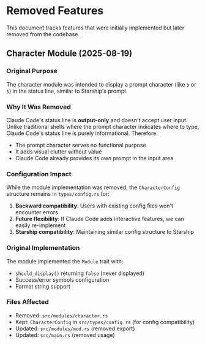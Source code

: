 # Removed Features

This document tracks features that were initially implemented but later removed from the codebase.

## Character Module (2025-08-19)

### Original Purpose
The character module was intended to display a prompt character (like `❯` or `$`) in the status line, similar to Starship's prompt.

### Why It Was Removed
Claude Code's status line is **output-only** and doesn't accept user input. Unlike traditional shells where the prompt character indicates where to type, Claude Code's status line is purely informational. Therefore:
- The prompt character serves no functional purpose
- It adds visual clutter without value
- Claude Code already provides its own prompt in the input area

### Configuration Impact
While the module implementation was removed, the `CharacterConfig` structure remains in `types/config.rs` for:
1. **Backward compatibility**: Users with existing config files won't encounter errors
2. **Future flexibility**: If Claude Code adds interactive features, we can easily re-implement
3. **Starship compatibility**: Maintaining similar config structure to Starship

### Original Implementation
The module implemented the `Module` trait with:
- `should_display()` returning `false` (never displayed)
- Success/error symbols configuration
- Format string support

### Files Affected
- Removed: `src/modules/character.rs`
- Kept: `CharacterConfig` in `src/types/config.rs` (for config compatibility)
- Updated: `src/modules/mod.rs` (removed export)
- Updated: `src/main.rs` (removed usage)